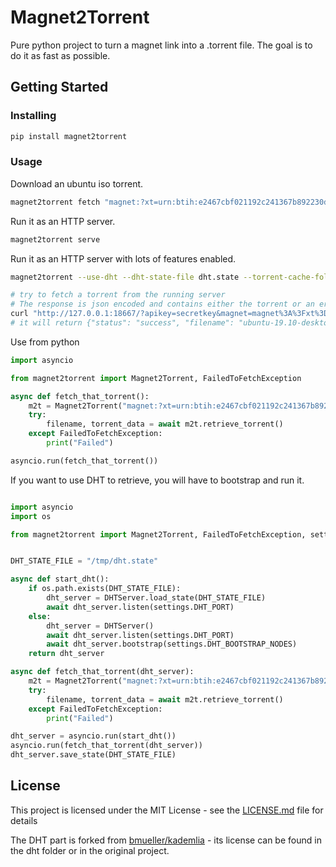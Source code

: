 # Magnet2Torrent

Pure python project to turn a magnet link into a .torrent file.
The goal is to do it as fast as possible.

## Getting Started

### Installing

```bash
pip install magnet2torrent
```

### Usage

Download an ubuntu iso torrent.

```bash
magnet2torrent fetch "magnet:?xt=urn:btih:e2467cbf021192c241367b892230dc1e05c0580e&dn=ubuntu-19.10-desktop-amd64.iso&tr=https%3A%2F%2Ftorrent.ubuntu.com%2Fannounce&tr=https%3A%2F%2Fipv6.torrent.ubuntu.com%2Fannounce"
```

Run it as an HTTP server.


```bash
magnet2torrent serve
```

Run it as an HTTP server with lots of features enabled.

```bash
magnet2torrent --use-dht --dht-state-file dht.state --torrent-cache-folder torcache serve --apikey secretkey

# try to fetch a torrent from the running server
# The response is json encoded and contains either the torrent or an error about it
curl "http://127.0.0.1:18667/?apikey=secretkey&magnet=magnet%3A%3Fxt%3Durn%3Abtih%3Ae2467cbf021192c241367b892230dc1e05c0580e%26dn%3Dubuntu-19.10-desktop-amd64.iso%26tr%3Dhttps%253A%252F%252Ftorrent.ubuntu.com%252Fannounce%26tr%3Dhttps%253A%252F%252Fipv6.torrent.ubuntu.com%252Fannounce"
# it will return {"status": "success", "filename": "ubuntu-19.10-desktop-amd64.iso.torrent", "torrent_data": "... base64 encoded torrent data ..."}
```

Use from python

```python
import asyncio

from magnet2torrent import Magnet2Torrent, FailedToFetchException

async def fetch_that_torrent():
    m2t = Magnet2Torrent("magnet:?xt=urn:btih:e2467cbf021192c241367b892230dc1e05c0580e&dn=ubuntu-19.10-desktop-amd64.iso&tr=https%3A%2F%2Ftorrent.ubuntu.com%2Fannounce&tr=https%3A%2F%2Fipv6.torrent.ubuntu.com%2Fannounce")
    try:
        filename, torrent_data = await m2t.retrieve_torrent()
    except FailedToFetchException:
        print("Failed")

asyncio.run(fetch_that_torrent())
```

If you want to use DHT to retrieve, you will have to bootstrap and run it.

```python

import asyncio
import os

from magnet2torrent import Magnet2Torrent, FailedToFetchException, settings


DHT_STATE_FILE = "/tmp/dht.state"

async def start_dht():
    if os.path.exists(DHT_STATE_FILE):
        dht_server = DHTServer.load_state(DHT_STATE_FILE)
        await dht_server.listen(settings.DHT_PORT)
    else:
        dht_server = DHTServer()
        await dht_server.listen(settings.DHT_PORT)
        await dht_server.bootstrap(settings.DHT_BOOTSTRAP_NODES)
    return dht_server

async def fetch_that_torrent(dht_server):
    m2t = Magnet2Torrent("magnet:?xt=urn:btih:e2467cbf021192c241367b892230dc1e05c0580e&dn=ubuntu-19.10-desktop-amd64.iso", dht_server=dht_server)
    try:
        filename, torrent_data = await m2t.retrieve_torrent()
    except FailedToFetchException:
        print("Failed")

dht_server = asyncio.run(start_dht())
asyncio.run(fetch_that_torrent(dht_server))
dht_server.save_state(DHT_STATE_FILE)
```

## License

This project is licensed under the MIT License - see the [LICENSE.md](LICENSE.md) file for details

The DHT part is forked from [bmueller/kademlia](https://github.com/bmuller/kademlia/) - its license can be
found in the dht folder or in the original project.

